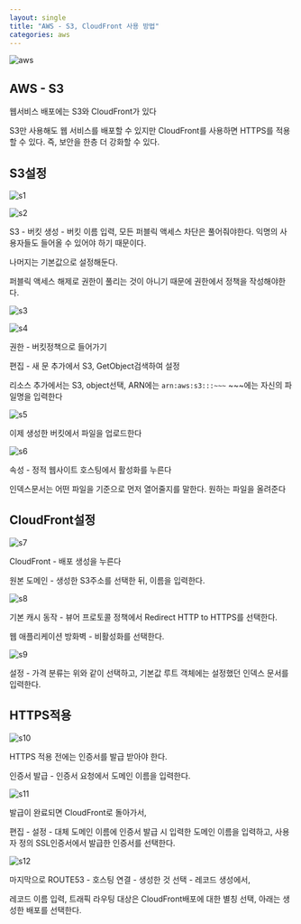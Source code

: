 ```yaml
---
layout: single
title: "AWS - S3, CloudFront 사용 방법"
categories: aws
---
```


![aws](/images/aws.png)

## AWS - S3

웹서비스 배포에는 S3와 CloudFront가 있다

S3만 사용해도 웹 서비스를 배포할 수 있지만 CloudFront를 사용하면 HTTPS를 적용할 수 있다. 즉, 보안을 한층 더 강화할 수 있다.

## S3설정

![s1](/images/s1.png)

![s2](/images/s2.png)

S3 - 버킷 생성 - 버킷 이름 입력, 모든 퍼블릭 액세스 차단은 풀어줘야한다. 익명의 사용자들도 들어올 수 있어야 하기 때문이다.

나머지는 기본값으로 설정해둔다.

퍼블릭 액세스 해제로 권한이 풀리는 것이 아니기 때문에 권한에서 정책을 작성해야한다.

![s3](/images/s3.png)

![s4](/images/s4.png)

권한 - 버킷정책으로 들어가기

편집 - 새 문 추가에서 S3, GetObject검색하여 설정

리소스 추가에서는 S3, object선택, ARN에는 `arn:aws:s3:::~~~` ~~~에는 자신의 파일명을 입력한다

![s5](/images/s5.png)

이제 생성한 버킷에서 파일을 업로드한다

![s6](/images/s6.png)

속성 - 정적 웹사이트 호스팅에서 활성화를 누른다

인덱스문서는 어떤 파일을 기준으로 먼저 열어줄지를 말한다. 원하는 파일을 올려준다

## CloudFront설정

![s7](/images/s7.png)

CloudFront - 배포 생성을 누른다

원본 도메인 - 생성한 S3주소를 선택한 뒤, 이름을 입력한다.

![s8](/images/s8.png)

기본 캐시 동작 - 뷰어 프로토콜 정책에서 Redirect HTTP to HTTPS를 선택한다.

웹 애플리케이션 방화벽 - 비활성화를 선택한다.

![s9](/images/s9.png)

설정 - 가격 분류는 위와 같이 선택하고, 기본값 루트 객체에는 설정했던 인덱스 문서를 입력한다.

## HTTPS적용

![s10](/images/s10.png)

HTTPS 적용 전에는 인증서를 발급 받아야 한다.

인증서 발급 - 인증서 요청에서 도메인 이름을 입력한다.

![s11](/images/s11.png)

발급이 완료되면 CloudFront로 돌아가서,

편집 - 설정 - 대체 도메인 이름에 인증서 발급 시 입력한 도메인 이름을 입력하고, 사용자 정의 SSL인증서에서 발급한 인증서를 선택한다.

![s12](/images/s12.png)

마지막으로 ROUTE53 - 호스팅 연결 - 생성한 것 선택 - 레코드 생성에서,

레코드 이름 입력, 트래픽 라우팅 대상은 CloudFront배포에 대한 별칭 선택, 아래는 생성한 배포를 선택한다.
